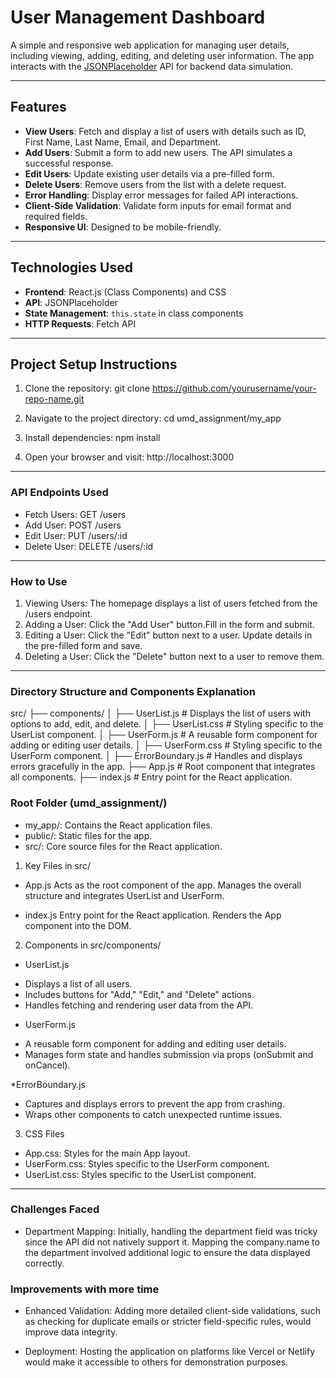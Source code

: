 # User Management Dashboard

A simple and responsive web application for managing user details, including viewing, adding, editing, and deleting user information. The app interacts with the [JSONPlaceholder](https://jsonplaceholder.typicode.com/) API for backend data simulation.

---

## Features

- **View Users**: Fetch and display a list of users with details such as ID, First Name, Last Name, Email, and Department.
- **Add Users**: Submit a form to add new users. The API simulates a successful response.
- **Edit Users**: Update existing user details via a pre-filled form.
- **Delete Users**: Remove users from the list with a delete request.
- **Error Handling**: Display error messages for failed API interactions.
- **Client-Side Validation**: Validate form inputs for email format and required fields.
- **Responsive UI**: Designed to be mobile-friendly.

---

## Technologies Used

- **Frontend**: React.js (Class Components) and CSS
- **API**: JSONPlaceholder
- **State Management**: `this.state` in class components
- **HTTP Requests**: Fetch API

---

## Project Setup Instructions

1. Clone the repository:
   git clone https://github.com/yourusername/your-repo-name.git

2. Navigate to the project directory:
   cd umd_assignment/my_app

3. Install dependencies:
  npm install

4. Open your browser and visit:
  http://localhost:3000
  
---

### API Endpoints Used
* Fetch Users: GET /users
* Add User: POST /users
* Edit User: PUT /users/:id
* Delete User: DELETE /users/:id

---

### How to Use
1. Viewing Users: The homepage displays a list of users fetched from the /users endpoint.
2. Adding a User: Click the "Add User" button.Fill in the form and submit.
3. Editing a User: Click the "Edit" button next to a user. Update details in the pre-filled form and save.
4. Deleting a User: Click the "Delete" button next to a user to remove them.

---

### Directory Structure and Components Explanation

src/
├── components/
│   ├── UserList.js       # Displays the list of users with options to add, edit, and delete.
│   ├── UserList.css      # Styling specific to the UserList component.
│   ├── UserForm.js       # A reusable form component for adding or editing user details.
│   ├── UserForm.css      # Styling specific to the UserForm component.
│   ├── ErrorBoundary.js  # Handles and displays errors gracefully in the app.
├── App.js                # Root component that integrates all components.
├── index.js              # Entry point for the React application.


### Root Folder (umd_assignment/)
+ my_app/: Contains the React application files.
+ public/: Static files for the app.
+ src/: Core source files for the React application.

1. Key Files in src/

* App.js
Acts as the root component of the app.
Manages the overall structure and integrates UserList and UserForm.

* index.js
Entry point for the React application.
Renders the App component into the DOM.

2. Components in src/components/
* UserList.js

+ Displays a list of all users.
+ Includes buttons for "Add," "Edit," and "Delete" actions.
+ Handles fetching and rendering user data from the API.

* UserForm.js

+ A reusable form component for adding and editing user details.
+ Manages form state and handles submission via props (onSubmit and onCancel).

*ErrorBoundary.js

+ Captures and displays errors to prevent the app from crashing.
+ Wraps other components to catch unexpected runtime issues.

3. CSS Files
* App.css: Styles for the main App layout.
* UserForm.css: Styles specific to the UserForm component.
* UserList.css: Styles specific to the UserList component.

---

###  Challenges Faced

* Department Mapping:
Initially, handling the department field was tricky since the API did not natively support it. Mapping the company.name to the department involved additional logic to ensure the data displayed correctly.

### Improvements with more time 

* Enhanced Validation:
Adding more detailed client-side validations, such as checking for duplicate emails or stricter field-specific rules, would improve data integrity.

* Deployment:
Hosting the application on platforms like Vercel or Netlify would make it accessible to others for demonstration purposes.

